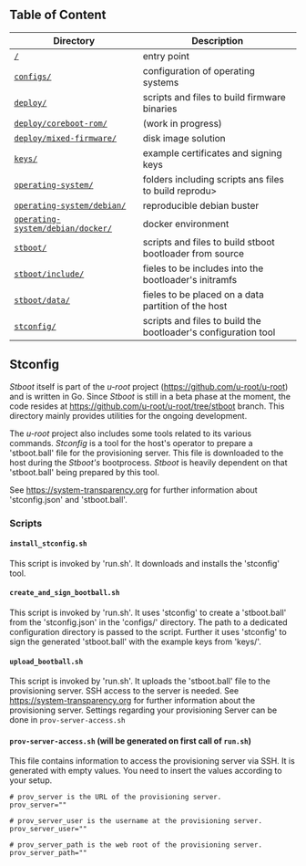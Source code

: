 ## Table of Content

| Directory                                                                                              | Description                                                    |
| ------------------------------------------------------------------------------------------------------ | -------------------------------------------------------------- |
| [`/`](../#scripts)                                                                                     | entry point                                                    |
| [`configs/`](../configs/#configs)                                                                      | configuration of operating systems                             |
| [`deploy/`](../deploy/#deploy)                                                                         | scripts and files to build firmware binaries                   |
| [`deploy/coreboot-rom/`](../deploy/coreboot-rom/#deploy-coreboot-rom)                                  | (work in progress)                                             |
| [`deploy/mixed-firmware/`](../deploy/mixed-firmware/#deploy-mixed-firmware)                            | disk image solution                                            |
| [`keys/`](../keys/#keys)                                                                               | example certificates and signing keys                          |
| [`operating-system/`](../operating-system/#operating-system)                                           | folders including scripts ans files to build reprodu>          |
| [`operating-system/debian/`](../operating-system/debian/#operating-system-debian)                      | reproducible debian buster                                     |
| [`operating-system/debian/docker/`](../operating-system/debian/docker/#operating-system-debian-docker) | docker environment                                             |
| [`stboot/`](../stboot/#stboot)                                                                         | scripts and files to build stboot bootloader from source       |
| [`stboot/include/`](../stboot/include/#stboot-include)                                                 | fieles to be includes into the bootloader's initramfs          |
| [`stboot/data/`](../stboot/data/#stboot-data)                                                          | fieles to be placed on a data partition of the host            |
| [`stconfig/`](#stconfig)                                                                               | scripts and files to build the bootloader's configuration tool |

## Stconfig

_Stboot_ itself is part of the _u-root_ project (https://github.com/u-root/u-root) and is written in Go. Since _Stboot_ is still in a beta phase at the moment, the code resides at https://github.com/u-root/u-root/tree/stboot branch. This directory mainly provides utilities for the ongoing development.

The _u-root_ project also includes some tools related to its various commands. _Stconfig_ is a tool for the host's operator to prepare a 'stboot.ball' file for the provisioning server. This file is downloaded to the host during the _Stboot's_ bootprocess. _Stboot_ is heavily dependent on that 'stboot.ball' being prepared by this tool.

See https://system-transparency.org for further information about 'stconfig.json' and 'stboot.ball'.

### Scripts

#### `install_stconfig.sh`

This script is invoked by 'run.sh'. It downloads and installs the 'stconfig' tool.

#### `create_and_sign_bootball.sh`

This script is invoked by 'run.sh'. It uses 'stconfig' to create a 'stboot.ball' from the 'stconfig.json' in the 'configs/' directory. The path to a dedicated configuration directory is passed to the script. Further it uses 'stconfig' to sign the generated 'stboot.ball' with the example keys from 'keys/'.

#### `upload_bootball.sh`

This script is invoked by 'run.sh'. It uploads the 'stboot.ball' file to the provisioning server. SSH access to the server is needed. See https://system-transparency.org for further information about the provisioning server. Settings regarding your provisioning Server can be done in `prov-server-access.sh`

#### `prov-server-access.sh` (will be generated on first call of `run.sh`)
This file contains information to access the provisioning server via SSH. It is generated with empty values. You need to insert the values according to your setup.

```
# prov_server is the URL of the provisioning server.
prov_server=""

# prov_server_user is the username at the provisioning server.
prov_server_user=""

# prov_server_path is the web root of the provisioning server.
prov_server_path=""
```


